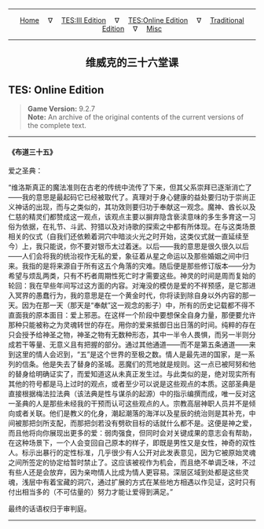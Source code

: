 
---

<!-- Jekyll Page Links -->

<center>
<a href="../../../../index.html">Home</a>
&emsp;&nabla;&emsp;
<a href="../../../index-tes3.html">TES:III Edition</a>
&emsp;&nabla;&emsp;
<a href="../../../index-teso.html">TES:Online Edition</a>
&emsp;&nabla;&emsp;
<a href="../../../index-traditional.html">Traditional Edition</a>
&emsp;&nabla;&emsp;
<a href="../../../index-misc.html">Misc</a>
</center>

<!-- Markdown Body Below: -->

---

<center>
<h2><span style="font-family:SimSun">维威克的三十六堂课</span></h2>
</center>

## TES: Online Edition

> __Game Version:__ 9.2.7\
> __Note:__ An archive of the original contents of the current versions of the complete text.

---

#### 《布道三十五》

爱之圣典：

“维洛斯真正的魔法准则在古老的传统中流传了下来，但其父系崇拜已逐渐消亡了——我的意思是最起码它已经被取代了。真理对于身心健康的益处要归功于崇尚正义神话的出现，而与之类似的，其功效则要归功于奉献这一观念。魔神、酋长以及仁慈的精灵们都赞成这一观点，该观点主要以摒弃隐含亵渎意味的多生多育这一习俗为依据，在礼节、斗武、狩猎以及对诗歌的探索之中都有所体现。在与这类场景相关的仪式（自我们还依赖着洞穴中暗淡火光之时开始，这类仪式就一直延续至今）上，我只能说，你不要对银币太过着迷。以后——我的意思是很久很久以后——人们会将我的统治视作无私的爱，象征着从星之命运以及那些婚姻之间中归来。我指的是将来源自于所有这五个角落的灾难。随后便是那些修订版本——分为希望与烦乱两类，只有不朽者周期性死亡时才需要这些。神灵的时间是周而复始的轮回：我在早些年间写过这方面的内容。对淹没的模仿是爱的不祥预感，是它那进入冥界的愚蠢行为，我的意思是在一个黄金时代，你将读到除自身以外内容的那一天。因为在那一天（那天是“奉献”这一观念的影子）中，所有的历史记载都不得不直面我的原本面目：爱上邪恶。在这样一个阶段中要想保全自身力量，那便要允许那种只能被称之为灵魂转世的存在。用你的爱来抵御日出日落的时间。纯粹的存在只会授予给神圣之物，神圣之物有无数种形态，其中一半令人畏惧，而另一半则分成若干等量、无意义且有把握的部分。通过其他通道——而不是第五条通道——来到这里的情人会迟到，“五”是这个世界的至极之数。情人是最先进的国家，是一系列的信条。他是失去了替身的圣城。恶魔们的荒地就是规则。这一点已被阿努和他的替身给明确证实了，而爱知道这从未真正发生过。与此类似的是，绝对现实所有其他的符号都是马上过时的观点，或者至少可以说是这些观点的本质。这部圣典是直接根据梅法拉法典（该法典是性与谋杀的起源）中的指示编撰而成，唯一反对这一圣典的人是那些未经我的干预而认可这些观点的人。宗教高层神职人员并不是倾向或者关联。他们是教义的化身，潮起潮落的海洋以及星辰的统治则是其补充，中间被那把剑所支配，而那把剑若没有劈砍目标的话就什么都不是。这便是神之爱，而且他将向你展现出更多的爱：弱肉强食，但同时会对关键成果的意志会有帮助，在这种场景下，一个人会变回自己原本的样子，即既是男性又是女性，神奇的双性人。标示出暴行的定性标准，几乎很少有人公开对此发表意见，因为它被原始灵魂之间所签定的协定给暂时禁止了。这应该被视作为机会，而且绝不单调乏味，不过有些人还是会放弃，因为亲吻情人比成为情人更容易。深层区域到处都是这些灵魂，浅层中有着宝藏的洞穴，通过扩展的方式在某些地方相遇以作见证，这时只有付出相当多的（不可估量的）努力才能让爱得到满足。”

最终的话语权归于审判庭。

---
